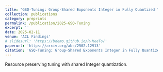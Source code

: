 ```yaml
---
title: "GSQ-Tuning: Group-Shared Exponents Integer in Fully Quantized Training for LLMs On-Device Fine-tuning"
collection: publications
category: preprints
permalink: /publication/2025-GSQ-Tuning
excerpt: ''
date: 2025-02-11
venue: 'ACL Findings'
# slidesurl: 'https://bdemo.github.io/R-MeeTo/'
paperurl: 'https://arxiv.org/abs/2502.12913'
citation: 'GSQ-Tuning: Group-Shared Exponents Integer in Fully Quantized Training for LLMs On-Device Fine-tuning. Arxiv. S. Zhou*, S. Wang*, Z. Yuan*, M. Shi, Y. Shang, D. Yang.'
---
```


Resource preserving tuning with shared Integer quantization.